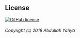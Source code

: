 ## License

[![GitHub license](https://img.shields.io/github/license/ktenzel/Code_Meetup.svg?style=for-the-badge)](https://ayahya.mit-license.org)

###### Copyright (c) 2018 Abdullah Yahya